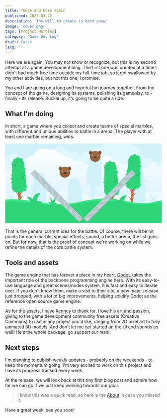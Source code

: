 ```yaml
---
title: There and here again
published: 2025-03-22
description: 'The will to create is born anew'
image: 'cover.png'
tags: [Project Marbles]
category: 'Game Dev Log'
draft: false 
lang: ''
---
```


Here we are again. You may not know or recognize, but this is my second attempt at a game development blog. The first one was created at a time I didn't had much free time outside my full-time job, so it got swallowed by my other activities, but not this one, I promise.

You and I are going on a long and hopeful fun journey together. From the concept of the game, designing its systems, polishing its gameplay, to - finally - its release. Buckle up, it's going to be quite a ride.

## What I'm doing

In short, a game where you collect and create teams of special marbles, with different and unique abilities to battle in a arena. The player with at least one marble remaining, wins.

![First prototype, with two marbles battling](./first_version_battle.gif "first battle version")

That is the general current idea for the battle. Of course, there will be hit points for each marble, special effects, sound, a better arena, the list goes on. But for now, that is the proof of concept we're working on while we refine the details of the core battle system.

## Tools and assets

The game engine that has forever a place in my heart, [Godot](https://godotengine.org/), takes the important role of the backbone programming engine here. With its easy-to-use language and great scenes/nodes system, it is fast and easy to iterate over. If you don't know them, make a visit to their site, a new major release just dropped, with a lot of big improvements, helping solidify Godot as the reference open source game engine.

As for the assets, I have [Kenney](https://kenney.nl) to thank for. I love his art and passion, giving to the game development community free assets (Creative Commons) to use in any project you'd like, ranging from 2D pixel art to fully animated 3D models. And don't let me get started on the UI and sounds as well! He's the whole package, go support our man!

## Next steps
I'm planning to publish weekly updates - probably on the weekends - to keep the momentum going. I'm very excited to work on this project and have its progress tracked every week.

At the release, we will look back at this tiny first blog post and admire how far we can go if we just keep working towards our goal.

> I know this was a quick read, so here is the [About](/about/) in case you missed it.

Have a great week, see you soon!